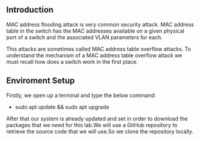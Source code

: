 ## Introduction

MAC address flooding attack is very common security attack. MAC address table in the switch has the MAC addresses available 
on a given physical port of a switch and the associated VLAN parameters for each.

This attacks are sometimes called MAC address table overflow attacks. To understand the mechanism of a MAC address table overflow attack we must recall how does a switch work in the first place.

## Enviroment Setup

Firstly, we open up a terminal and type the below command:

* sudo apt update && sudo apt upgrade

After that our system is already updated and set  in order to download the packages that we need for this lab.We will use a GitHub repository to retrieve the source code that we will use.So we clone the repository locally.
